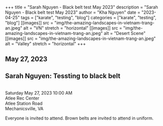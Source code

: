 +++
title = "Sarah Nguyen - Black belt test May 2023"
description = "Sarah Nguyen - Black belt test May 2023"
author = "Kha Nguyen"
date = "2023-04-25"
tags = ["karate", "testing", "blog"]
categories = ["karate", "testing", "blog"]
[[images]]
  src = "img/the-amazing-landscapes-in-vietnam-trang-an.jpeg"
  alt = "VN"
  stretch = "horizontal"
[[images]]
  src = "img/the-amazing-landscapes-in-vietnam-trang-an.jpeg"
  alt = "Desert Scene"
[[images]]
  src = "img/the-amazing-landscapes-in-vietnam-trang-an.jpeg"
  alt = "Valley"
  stretch = "horizontal"
+++

## May 27, 2023


## Sarah Nguyen: Tessting to black belt
<br>
Saturday May 27, 2023 10:00 AM
<br>
Atlee Rec Center
<br>
Atlee Station Road
<br>
Mechanicsville, VA
<p>

Everyone is invited to attend. Brown belts are invited to attend in uniform.
